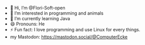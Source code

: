 - 👋 Hi, I’m @Flori-Soft-open
- 👀 I’m interested in programming and animals
- 🌱 I’m currently learning Java 
- 😄 Pronouns: He
- ⚡ Fun fact: I love programming and use Linux for every things.
- my Mastodon: https://mastodon.social/@ComputerEcke
<!---
Flori-Soft-open/Flori-Soft-open is a ✨ special ✨ repository because its `README.md` (this file) appears on your GitHub profile.
You can click the Preview link to take a look at your changes.
--->
